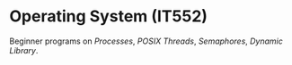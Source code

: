 # Operating System (IT552)
Beginner programs on *Processes*, *POSIX Threads*, *Semaphores*, *Dynamic Library*.

